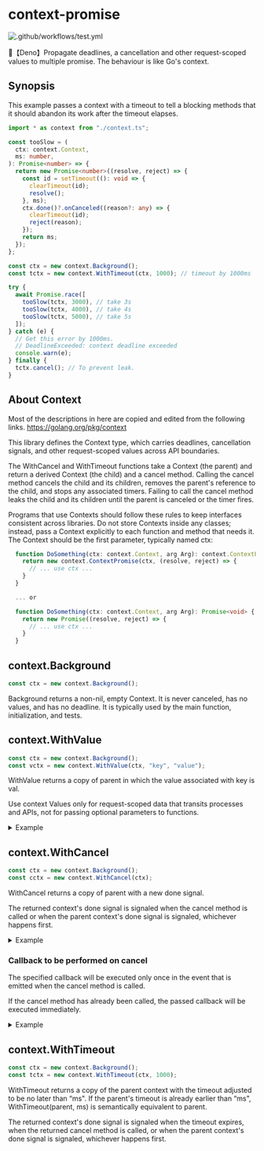 # context-promise

![.github/workflows/test.yml](https://github.com/Code-Hex/context-promise/workflows/.github/workflows/test.yml/badge.svg)

🦕【Deno】Propagate deadlines, a cancellation and other request-scoped values to multiple promise. The behaviour is like Go's context.

## Synopsis

This example passes a context with a timeout to tell a blocking methods that it should abandon its work after the timeout elapses.

```typescript
import * as context from "./context.ts";

const tooSlow = (
  ctx: context.Context,
  ms: number,
): Promise<number> => {
  return new Promise<number>((resolve, reject) => {
    const id = setTimeout((): void => {
      clearTimeout(id);
      resolve();
    }, ms);
    ctx.done()?.onCanceled((reason?: any) => {
      clearTimeout(id);
      reject(reason);
    });
    return ms;
  });
};

const ctx = new context.Background();
const tctx = new context.WithTimeout(ctx, 1000); // timeout by 1000ms

try {
  await Promise.race([
    tooSlow(tctx, 3000), // take 3s
    tooSlow(tctx, 4000), // take 4s
    tooSlow(tctx, 5000), // take 5s
  ]);
} catch (e) {
  // Get this error by 1000ms.
  // DeadlineExceeded: context deadline exceeded
  console.warn(e);
} finally {
  tctx.cancel(); // To prevent leak.
}
```

## About Context

Most of the descriptions in here are copied and edited from the following links.
https://golang.org/pkg/context


This library defines the Context type, which carries deadlines,
cancellation signals, and other request-scoped values across API boundaries.

The WithCancel and WithTimeout functions take a
Context (the parent) and return a derived Context (the child) and a cancel method.
Calling the cancel method cancels the child and its children, removes the parent's
reference to the child, and stops any associated timers. Failing to call the cancel
method leaks the child and its children until the parent is canceled or the timer
fires.

Programs that use Contexts should follow these rules to keep interfaces consistent across
libraries. Do not store Contexts inside any classes; instead, pass a Context explicitly to
each function and method that needs it. The Context should be the first parameter,
typically named ctx:

```typescript
  function DoSomething(ctx: context.Context, arg Arg): context.ContextPromise<void> {
    return new context.ContextPromise(ctx, (resolve, reject) => {
      // ... use ctx ...
    }
  }

  ... or

  function DoSomething(ctx: context.Context, arg Arg): Promise<void> {
    return new Promise((resolve, reject) => {
      // ... use ctx ...
    }
  }
```

## context.Background

```typescript
const ctx = new context.Background();
```

Background returns a non-nil, empty Context. It is never canceled, has
no values, and has no deadline. It is typically used by the main function,
initialization, and tests.

## context.WithValue

```typescript
const ctx = new context.Background();
const vctx = new context.WithValue(ctx, "key", "value");
```

WithValue returns a copy of parent in which the value associated with key is val.

Use context Values only for request-scoped data that transits processes and APIs,
not for passing optional parameters to functions.

<details>
 <summary>Example</summary>

```typescript
const ctx = new context.Background();

const key = "language";
const vctx = new context.WithValue(ctx, key, "Deno");

const f = (ctx: context.Context, key: string): void => {
  const v = ctx.value(key);
  if (v != undefined) {
    console.log("found value:", v);
    return;
  }
  console.log("key not found:", key);
};

f(vctx, key);
f(vctx, "color");
```

</details>

## context.WithCancel

```typescript
const ctx = new context.Background();
const cctx = new context.WithCancel(ctx);
```

WithCancel returns a copy of parent with a new done signal.

The returned context's done signal is signaled when the cancel method is called or
when the parent context's done signal is signaled, whichever happens first.

<details>
 <summary>Example</summary>

```typescript
const ctx = new context.Background();
const cctx = new context.WithCancel(ctx);

const canceler = async () => {
  await tooSlow(cctx, 1000);
  cctx.cancel();
}

// Run asynchronously
canceler();

try {
  await Promise.race([
    tooSlow(cctx, 3000),
    tooSlow(cctx, 4000),
    tooSlow(cctx, 5000),
  ]);
} catch (e) {
  // Canceled: context canceled
  console.warn(e);
} finally {
  cctx.cancel(); // To prevent leak.
}
```

</details>

### Callback to be performed on cancel

The specified callback will be executed only once in the event that is emitted when the cancel method is called.
  
If the cancel method has already been called, the passed callback will be executed immediately.

<details>
 <summary>Example</summary>

```typescript
import * as context from "./context.ts";

const ctx = new context.Background();
const cctx = new context.WithCancel(ctx);

cctx.done().onCanceled((reason?: any) => {
  console.log("canceled reason:", reason)
})

console.log("start cancel")
cctx.cancel();
console.log("canceled")
```

</details>

## context.WithTimeout

```typescript
const ctx = new context.Background();
const tctx = new context.WithTimeout(ctx, 1000);
```

WithTimeout returns a copy of the parent context with the timeout
adjusted to be no later than “ms". If the parent's timeout is already
earlier than “ms", WithTimeout(parent, ms) is semantically equivalent
to parent.

The returned context's done signal is signaled when the timeout expires,
when the returned cancel method is called, or when the parent context's
done signal is signaled, whichever happens first.
